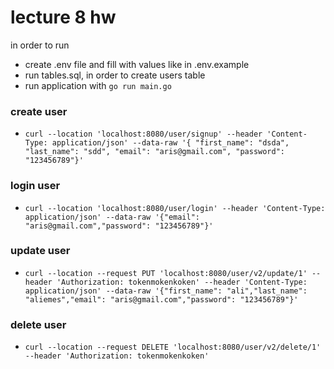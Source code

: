 # lecture 8 hw

in order to run 
- create .env file and fill with values like in .env.example
- run tables.sql, in order to create users table 
- run application with ```go run main.go```

### create user 
- ```curl --location 'localhost:8080/user/signup' --header 'Content-Type: application/json' --data-raw '{ "first_name": "dsda", "last_name": "sdd", "email": "aris@gmail.com", "password": "123456789"}'```
### login user  
- ```curl --location 'localhost:8080/user/login' --header 'Content-Type: application/json' --data-raw '{"email": "aris@gmail.com","password": "123456789"}'```
### update user 
- ```curl --location --request PUT 'localhost:8080/user/v2/update/1' --header 'Authorization: tokenmokenkoken' --header 'Content-Type: application/json' --data-raw '{"first_name": "ali","last_name": "aliemes","email": "aris@gmail.com","password": "123456789"}'```
### delete user 
- ```curl --location --request DELETE 'localhost:8080/user/v2/delete/1' --header 'Authorization: tokenmokenkoken'```
